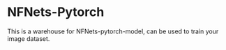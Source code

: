# NFNets-Pytorch
This is a warehouse for NFNets-pytorch-model, can be used to train your image dataset.
